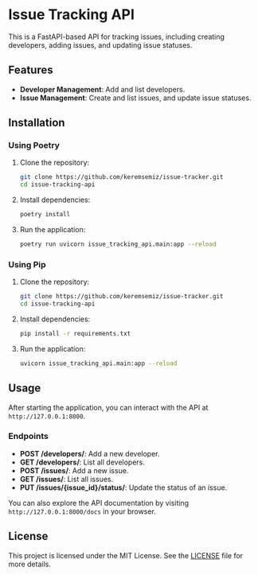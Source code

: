 # Issue Tracking API

This is a FastAPI-based API for tracking issues, including creating developers, adding issues, and updating issue statuses.

## Features

- **Developer Management**: Add and list developers.
- **Issue Management**: Create and list issues, and update issue statuses.

## Installation

### Using Poetry

1. Clone the repository:
    ```bash
    git clone https://github.com/keremsemiz/issue-tracker.git
    cd issue-tracking-api
    ```

2. Install dependencies:
    ```bash
    poetry install
    ```

3. Run the application:
    ```bash
    poetry run uvicorn issue_tracking_api.main:app --reload
    ```

### Using Pip

1. Clone the repository:
    ```bash
    git clone https://github.com/keremsemiz/issue-tracker.git
    cd issue-tracking-api
    ```

2. Install dependencies:
    ```bash
    pip install -r requirements.txt
    ```

3. Run the application:
    ```bash
    uvicorn issue_tracking_api.main:app --reload
    ```

## Usage

After starting the application, you can interact with the API at `http://127.0.0.1:8000`.

### Endpoints

- **POST /developers/**: Add a new developer.
- **GET /developers/**: List all developers.
- **POST /issues/**: Add a new issue.
- **GET /issues/**: List all issues.
- **PUT /issues/{issue_id}/status/**: Update the status of an issue.

You can also explore the API documentation by visiting `http://127.0.0.1:8000/docs` in your browser.

## License

This project is licensed under the MIT License. See the [LICENSE](LICENSE) file for more details.
